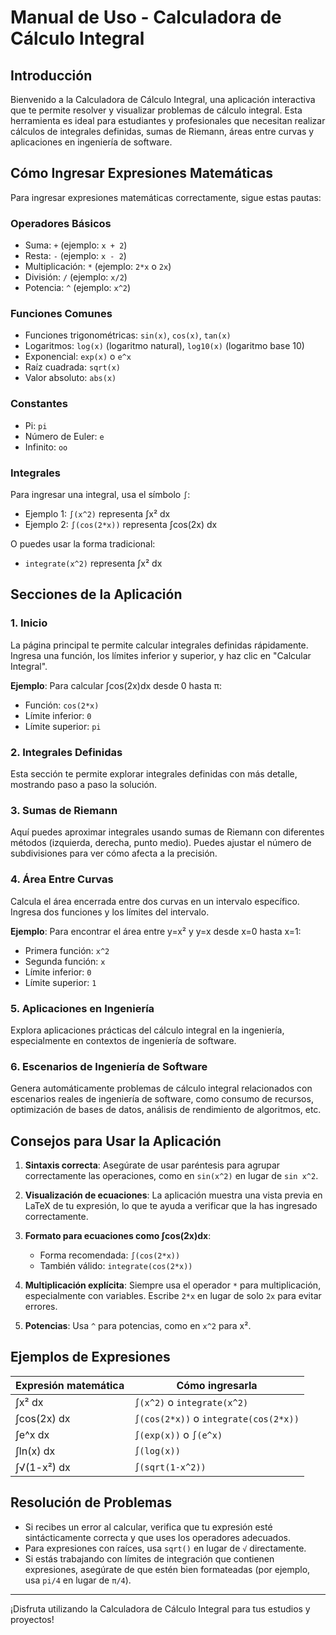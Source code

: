 # Manual de Uso - Calculadora de Cálculo Integral

## Introducción

Bienvenido a la Calculadora de Cálculo Integral, una aplicación interactiva que te permite resolver y visualizar problemas de cálculo integral. Esta herramienta es ideal para estudiantes y profesionales que necesitan realizar cálculos de integrales definidas, sumas de Riemann, áreas entre curvas y aplicaciones en ingeniería de software.

## Cómo Ingresar Expresiones Matemáticas

Para ingresar expresiones matemáticas correctamente, sigue estas pautas:

### Operadores Básicos
- Suma: `+` (ejemplo: `x + 2`)
- Resta: `-` (ejemplo: `x - 2`)
- Multiplicación: `*` (ejemplo: `2*x` o `2x`)
- División: `/` (ejemplo: `x/2`)
- Potencia: `^` (ejemplo: `x^2`)

### Funciones Comunes
- Funciones trigonométricas: `sin(x)`, `cos(x)`, `tan(x)`
- Logaritmos: `log(x)` (logaritmo natural), `log10(x)` (logaritmo base 10)
- Exponencial: `exp(x)` o `e^x`
- Raíz cuadrada: `sqrt(x)`
- Valor absoluto: `abs(x)`

### Constantes
- Pi: `pi`
- Número de Euler: `e`
- Infinito: `oo`

### Integrales

Para ingresar una integral, usa el símbolo `∫`:
- Ejemplo 1: `∫(x^2)` representa ∫x² dx
- Ejemplo 2: `∫(cos(2*x))` representa ∫cos(2x) dx

O puedes usar la forma tradicional:
- `integrate(x^2)` representa ∫x² dx

## Secciones de la Aplicación

### 1. Inicio
La página principal te permite calcular integrales definidas rápidamente. Ingresa una función, los límites inferior y superior, y haz clic en "Calcular Integral".

**Ejemplo**: Para calcular ∫cos(2x)dx desde 0 hasta π:
- Función: `cos(2*x)`
- Límite inferior: `0`
- Límite superior: `pi`

### 2. Integrales Definidas
Esta sección te permite explorar integrales definidas con más detalle, mostrando paso a paso la solución.

### 3. Sumas de Riemann
Aquí puedes aproximar integrales usando sumas de Riemann con diferentes métodos (izquierda, derecha, punto medio). Puedes ajustar el número de subdivisiones para ver cómo afecta a la precisión.

### 4. Área Entre Curvas
Calcula el área encerrada entre dos curvas en un intervalo específico. Ingresa dos funciones y los límites del intervalo.

**Ejemplo**: Para encontrar el área entre y=x² y y=x desde x=0 hasta x=1:
- Primera función: `x^2`
- Segunda función: `x`
- Límite inferior: `0`
- Límite superior: `1`

### 5. Aplicaciones en Ingeniería
Explora aplicaciones prácticas del cálculo integral en la ingeniería, especialmente en contextos de ingeniería de software.

### 6. Escenarios de Ingeniería de Software
Genera automáticamente problemas de cálculo integral relacionados con escenarios reales de ingeniería de software, como consumo de recursos, optimización de bases de datos, análisis de rendimiento de algoritmos, etc.

## Consejos para Usar la Aplicación

1. **Sintaxis correcta**: Asegúrate de usar paréntesis para agrupar correctamente las operaciones, como en `sin(x^2)` en lugar de `sin x^2`.

2. **Visualización de ecuaciones**: La aplicación muestra una vista previa en LaTeX de tu expresión, lo que te ayuda a verificar que la has ingresado correctamente.

3. **Formato para ecuaciones como ∫cos(2x)dx**:
   - Forma recomendada: `∫(cos(2*x))`
   - También válido: `integrate(cos(2*x))`

4. **Multiplicación explícita**: Siempre usa el operador `*` para multiplicación, especialmente con variables. Escribe `2*x` en lugar de solo `2x` para evitar errores.

5. **Potencias**: Usa `^` para potencias, como en `x^2` para x².

## Ejemplos de Expresiones

| Expresión matemática | Cómo ingresarla |
|----------------------|-----------------|
| ∫x² dx               | `∫(x^2)` o `integrate(x^2)` |
| ∫cos(2x) dx          | `∫(cos(2*x))` o `integrate(cos(2*x))` |
| ∫e^x dx              | `∫(exp(x))` o `∫(e^x)` |
| ∫ln(x) dx            | `∫(log(x))` |
| ∫√(1-x²) dx          | `∫(sqrt(1-x^2))` |

## Resolución de Problemas

- Si recibes un error al calcular, verifica que tu expresión esté sintácticamente correcta y que uses los operadores adecuados.
- Para expresiones con raíces, usa `sqrt()` en lugar de `√` directamente.
- Si estás trabajando con límites de integración que contienen expresiones, asegúrate de que estén bien formateadas (por ejemplo, usa `pi/4` en lugar de `π/4`).

---

¡Disfruta utilizando la Calculadora de Cálculo Integral para tus estudios y proyectos!